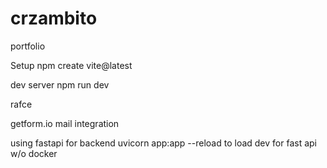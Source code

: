 # crzambito
portfolio

Setup
npm create vite@latest

dev server
npm run dev

rafce



getform.io
mail integration


using fastapi for backend
uvicorn app:app --reload
to load dev for fast api w/o docker 
